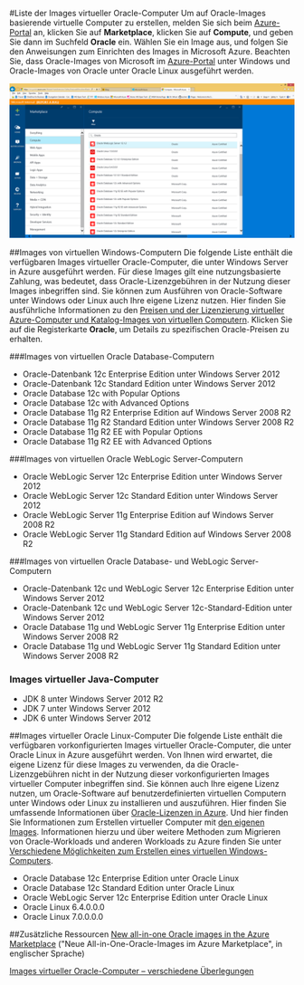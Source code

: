<properties title="List of Oracle virtual machine images"
pageTitle="Liste der Images virtueller Oracle-Computer"
description="Rufen Sie die Liste der Oracle-Images im Azure-Katalog auf, und erfahren Sie, wie Sie anhand eines dieser Images einen virtuellen Oracle-Computer erstellen."
services="virtual-machines"
documentationCenter=""
authors="bbenz"
manager=""
editor=""
tags=""/>

<tags
ms.service="virtual-machines"
ms.devlang="na"
ms.topic="article"
ms.tgt_pltfrm="na"
ms.workload="infrastructure-services"
ms.date="06/22/2015"
ms.author="bbenz" />

#Liste der Images virtueller Oracle-Computer
Um auf Oracle-Images basierende virtuelle Computer zu erstellen, melden Sie sich beim [Azure-Portal](https://ms.portal.azure.com/) an, klicken Sie auf **Marketplace**, klicken Sie auf **Compute**, und geben Sie dann im Suchfeld **Oracle** ein. Wählen Sie ein Image aus, und folgen Sie den Anweisungen zum Einrichten des Images in Microsoft Azure. Beachten Sie, dass Oracle-Images von Microsoft im [Azure-Portal](https://ms.portal.azure.com/) unter Windows und Oracle-Images von Oracle unter Oracle Linux ausgeführt werden.

![](media/virtual-machines-oracle-list-oracle-virtual-machine-images/image1.png)

##Images von virtuellen Windows-Computern
Die folgende Liste enthält die verfügbaren Images virtueller Oracle-Computer, die unter Windows Server in Azure ausgeführt werden. Für diese Images gilt eine nutzungsbasierte Zahlung, was bedeutet, dass Oracle-Lizenzgebühren in der Nutzung dieser Images inbegriffen sind. Sie können zum Ausführen von Oracle-Software unter Windows oder Linux auch Ihre eigene Lizenz nutzen. Hier finden Sie ausführliche Informationen zu den [Preisen und der Lizenzierung virtueller Azure-Computer und Katalog-Images von virtuellen Computern](http://azure.microsoft.com/pricing/details/virtual-machines/#oracle-software). Klicken Sie auf die Registerkarte **Oracle**, um Details zu spezifischen Oracle-Preisen zu erhalten.

###Images von virtuellen Oracle Database-Computern
- Oracle-Datenbank 12c Enterprise Edition unter Windows Server 2012
- Oracle-Datenbank 12c Standard Edition unter Windows Server 2012
- Oracle Database 12c with Popular Options
- Oracle Database 12c with Advanced Options
- Oracle Database 11g R2 Enterprise Edition auf Windows Server 2008 R2
- Oracle Database 11g R2 Standard Edition unter Windows Server 2008 R2
- Oracle Database 11g R2 EE with Popular Options
- Oracle Database 11g R2 EE with Advanced Options  

###Images von virtuellen Oracle WebLogic Server-Computern
- Oracle WebLogic Server 12c Enterprise Edition unter Windows Server 2012
- Oracle WebLogic Server 12c Standard Edition unter Windows Server 2012
- Oracle WebLogic Server 11g Enterprise Edition auf Windows Server 2008 R2
- Oracle WebLogic Server 11g Standard Edition auf Windows Server 2008 R2  

###Images von virtuellen Oracle Database- und WebLogic Server-Computern  
- Oracle-Datenbank 12c und WebLogic Server 12c Enterprise Edition unter Windows Server 2012
- Oracle-Datenbank 12c und WebLogic Server 12c-Standard-Edition unter Windows Server 2012
- Oracle Database 11g und WebLogic Server 11g Enterprise Edition unter Windows Server 2008 R2
- Oracle Database 11g und WebLogic Server 11g Standard Edition unter Windows Server 2008 R2

### Images virtueller Java-Computer
-	JDK 8 unter Windows Server 2012 R2
-	JDK 7 unter Windows Server 2012
-	JDK 6 unter Windows Server 2012


##Images virtueller Oracle Linux-Computer
Die folgende Liste enthält die verfügbaren vorkonfigurierten Images virtueller Oracle-Computer, die unter Oracle Linux in Azure ausgeführt werden. Von Ihnen wird erwartet, die eigene Lizenz für diese Images zu verwenden, da die Oracle- Lizenzgebühren nicht in der Nutzung dieser vorkonfigurierten Images virtueller Computer inbegriffen sind. Sie können auch Ihre eigene Lizenz nutzen, um Oracle-Software auf benutzerdefinierten virtuellen Computern unter Windows oder Linux zu installieren und auszuführen. Hier finden Sie umfassende Informationen über [Oracle-Lizenzen in Azure](http://www.oracle.com/technetwork/topics/cloud/faq-1963009.html#support). Und hier finden Sie Informationen zum Erstellen virtueller Computer mit [den eigenen Images](virtual-machines-create-upload-vhd-windows-server.md). Informationen hierzu und über weitere Methoden zum Migrieren von Oracle-Workloads und anderen Workloads zu Azure finden Sie unter [Verschiedene Möglichkeiten zum Erstellen eines virtuellen Windows-Computers](virtual-machines-windows-choices-create-vm.md).

- Oracle Database 12c Enterprise Edition unter Oracle Linux
- Oracle Database 12c Standard Edition unter Oracle Linux
- Oracle WebLogic Server 12c Enterprise Edition unter Oracle Linux
- Oracle Linux 6.4.0.0.0
- Oracle Linux 7.0.0.0.0

##Zusätzliche Ressourcen
[New all-in-one Oracle images in the Azure Marketplace](https://msopentech.com/blog/2015/02/19/new-one-oracle-images-azure-marketplace/) ("Neue All-in-One-Oracle-Images im Azure Marketplace", in englischer Sprache)

[Images virtueller Oracle-Computer – verschiedene Überlegungen](#miscellaneous-considerations-for-oracle-virtual-machine-images-new-article)

<!---HONumber=August15_HO6-->